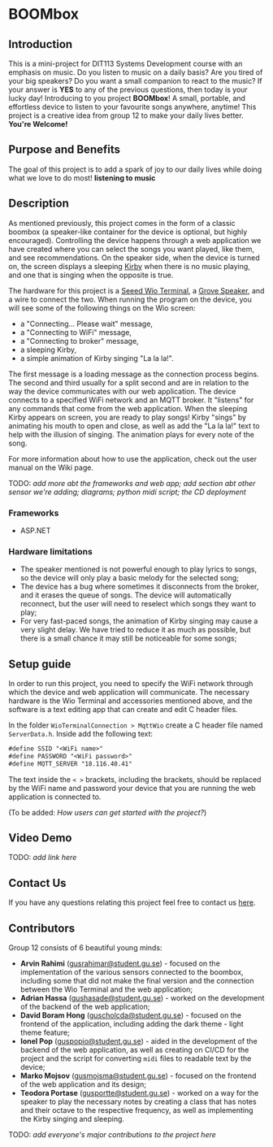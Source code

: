 # BOOMbox

## Introduction

This is a mini-project for DIT113 Systems Development course with an emphasis on music. Do you listen to music on a daily basis? Are you tired of your big speakers? Do you want a small companion to react to the music? If your answer is **YES** to any of the previous questions, then today is your lucky day! Introducing to you project **BOOMbox**! A small, portable, and effortless device to listen to your favourite songs anywhere, anytime! This project is a creative idea from group 12 to make your daily lives better. **You're Welcome!**

## Purpose and Benefits

The goal of this project is to add a spark of joy to our daily lives while doing what we love to do most! **listening to music**

## Description

As mentioned previously, this project comes in the form of a classic boombox (a speaker-like container for the device is optional, but highly encouraged). Controlling the device happens through a web application we have created where you can select the songs you want played, like them, and see recommendations. On the speaker side, when the device is turned on, the screen displays a sleeping [Kirby](https://kirby.nintendo.com/) when there is no music playing, and one that is singing when the opposite is true.

The hardware for this project is a [Seeed Wio Terminal](https://wiki.seeedstudio.com/Wio-Terminal-Getting-Started/), a [Grove Speaker](https://wiki.seeedstudio.com/Grove-Speaker/), and a wire to connect the two. When running the program on the device, you will see some of the following things on the Wio screen:
- a "Connecting... Please wait" message,
- a "Connecting to WiFi" message,
- a "Connecting to broker" message,
- a sleeping Kirby,
- a simple animation of Kirby singing "La la la!".

The first message is a loading message as the connection process begins. The second and third usually for a split second and are in relation to the way the device communicates with our web application. The device connects to a specified WiFi network and an MQTT broker. It "listens" for any commands that come from the web application. When the sleeping Kirby appears on screen, you are ready to play songs! Kirby "sings" by animating his mouth to open and close, as well as add the "La la la!" text to help with the illusion of singing. The animation plays for every note of the song.

For more information about how to use the application, check out the user manual on the Wiki page.

TODO: *add more abt the frameworks and web app; add section abt other sensor we're adding; diagrams; python midi script; the CD deployment*

### Frameworks
- ASP.NET

### Hardware limitations
- The speaker mentioned is not powerful enough to play lyrics to songs, so the device will only play a basic melody for the selected song;
- The device has a bug where sometimes it disconnects from the broker, and it erases the queue of songs. The device will automatically reconnect, but the user will need to reselect which songs they want to play;
- For very fast-paced songs, the animation of Kirby singing may cause a very slight delay. We have tried to reduce it as much as possible, but there is a small chance it may still be noticeable for some songs;

## Setup guide

In order to run this project, you need to specify the WiFi network through which the device and web application will communicate. The necessary hardware is the Wio Terminal and accessories mentioned above, and the software is a text editing app that can create and edit C header files.

In the folder ```WioTerminalConnection > MqttWio``` create a C header file named ```ServerData.h```. Inside add the following text:

```txt
#define SSID "<WiFi name>"
#define PASSWORD "<WiFi password>"
#define MQTT_SERVER "18.116.40.41"
```

The text inside the ```< >``` brackets, including the brackets, should be replaced by the WiFi name and password your device that you are running the web application is connected to.

(To be added: *How users can get started with the project?*)

## Video Demo

TODO: *add link here*

## Contact Us

If you have any questions relating this project feel free to contact us [here]().

## Contributors

Group 12 consists of 6 beautiful young minds:
- **Arvin Rahimi** (<gusrahimar@student.gu.se>) - focused on the implementation of the various sensors connected to the boombox, including some that did not make the final version and the connection between the Wio Terminal and the web application;
- **Adrian Hassa** (<gushasade@student.gu.se>) - worked on the development of the backend of the web application;
- **David Boram Hong** (<guscholcda@student.gu.se>) - focused on the frontend of the application, including adding the dark theme - light theme feature;
- **Ionel Pop** (<guspopio@student.gu.se>) - aided in the development of the backend of the web application, as well as creating on CI/CD for the project and the script for converting ```midi``` files to readable text by the device;
- **Marko Mojsov** (<gusmojsma@student.gu.se>) - focused on the frontend of the web application and its design;
- **Teodora Portase** (<gusportte@student.gu.se>) - worked on a way for the speaker to play the necessary notes by creating a class that has notes and their octave to the respective frequency, as well as implementing the Kirby singing and sleeping.

TODO: *add everyone's major contributions to the project here*
